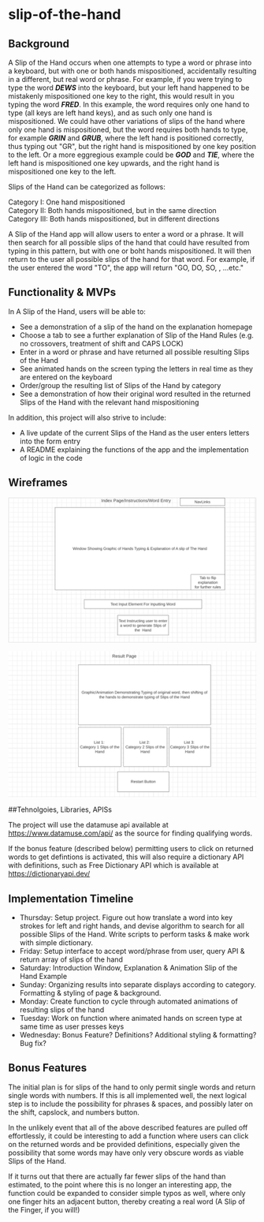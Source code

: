 # slip-of-the-hand


## Background

A Slip of the Hand occurs when one attempts to type a word or phrase into a keyboard, but with one or both hands mispositioned, accidentally resulting in a different, but real word or phrase. For example, if you were trying to type the word   ***DEWS*** into the keyboard, but your left hand happened to be mistakenly mispositioned one key to the right, this would result in you typing the word ***FRED***.  In this example, the word requires only one hand to type (all keys are left hand keys), and as such only one hand is mispositioned.  We could have other variations of slips of the hand where only one hand is mispositioned, but the word requires both hands to type, for example ***GRIN*** and ***GRUB***, where the left hand is positioned correctly, thus typing out "GR", but the right hand is mispositioned by one key position to the left.  Or a more eggregious example could be ***GOD*** and ***TIE***, where the left hand is mispositioned one key upwards, and the right hand is mispositioned one key to the left.

Slips of the Hand can be categorized as follows:

Category I: One hand mispositioned   <br>
Category II: Both hands mispositioned, but in the same direction <br>
Category III: Both hands mispositioned, but in different directions


A Slip of the Hand app will allow users to enter a word or a phrase.  It will then search for all possible slips of the hand that could have resulted from typing in this pattern, but with one or boht hands mispositioned.  It will then return to the user all possible slips of the hand for that word.  For example, if the user entered the word "TO", the app will return "GO, DO, SO, , ...etc."

## Functionality & MVPs

In A Slip of the Hand, users will be able to: 
<ul>
  <li>See a demonstration of a slip of the hand on the explanation homepage</li>
  <li>Choose a tab to see a further explanation of Slip of the Hand Rules (e.g. no crossovers, treatment of shift and CAPS LOCK)</li>
  <li>Enter in a word or phrase and have returned all possible resulting Slips of the Hand</li>
  <li>See animated hands on the screen typing the letters in real time as they are entered  on the keyboard</li>
  <li>Order/group the resulting list of Slips of the Hand by category</li>
  <li>See a demonstration of how their original word resulted in the returned Slips of the Hand with the relevant hand mispositioning</li>
</ul>

In addition, this project will also strive to include:
<ul>
  <li>A live update of the current Slips of the Hand as the user enters letters into the form entry</li>
  <li> A README explaining the functions of the app and the implementation of logic in the code</li>
</ul>

## Wireframes

![Wireframe1](https://github.com/cracine79/slip-of-the-hand/blob/main/Index.jpg)

![Wireframe2](https://github.com/cracine79/slip-of-the-hand/blob/main/Result.png)

##Tehnolgoies, Libraries, APISs

The project will use the datamuse api available at https://www.datamuse.com/api/ as the source for finding qualifying words.  

If the bonus feature (described below) permitting users to click on returned words to get defintions is activated, this will also require a dictionary API with definitions, such as Free Dictionary API which is available at https://dictionaryapi.dev/

## Implementation Timeline

<ul>
  <li>Thursday:   Setup project.  Figure out how translate a word into key strokes for left and right hands, and devise algorithm to search for all possible Slips of the Hand.  Write scripts to perform tasks & make work with simple dictionary.</li>
  <li>Friday:  Setup interface to accept word/phrase from user, query API & return array of slips of the hand </li>
  <li>Saturday: Introduction Window, Explanation & Animation Slip of the Hand Example</li>
  <li>Sunday:  Organizing results into separate displays according to category.  Formatting & styling of page & background.  
  <li>Monday:  Create function to cycle through automated animations of resulting slips of the hand</li>
  <li>Tuesday: Work on function where animated hands on screen type at same time as user presses keys</li>
  <li>Wednesday: Bonus Feature? Definitions?  Additional styling & formatting?  Bug fix?</li>
</ul>


## Bonus Features
The initial plan is for slips of the hand to only permit single words and return single words with numbers.  If this is all implemented well, the next logical step is to include the possibility for phrases & spaces, and possibly later on the shift, capslock, and numbers button. 

In the unlikely event that all of the above described features are pulled off effortlessly, it could be interesting to add a function where users can click on the returned words and be provided definitions, especially given the possibility that some words may have only very obscure words as viable Slips of the Hand. 

If it turns out that there are actually far fewer slips of the hand than estimated, to the point where this is no longer an interesting app, the function could be expanded to consider simple typos as well, where only one finger hits an adjacent button, thereby creating a real word (A Slip of the Finger, if you will!)






